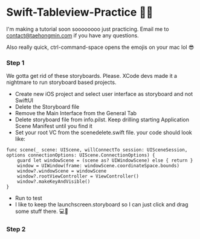 # Swift-Tableview-Practice 🦾🐶
I'm making a tutorial soon soooooooo just practicing. Email me to contact@taehongmin.com if you have any questions.

Also really quick, ctrl-command-space opens the emojis on your mac lol 😎

### Step 1
We gotta get rid of these storyboards. Please. XCode devs made it a nightmare to run storyboard based projects.
- Create new iOS project and select user interface as storyboard and not SwiftUI
- Delete the Storyboard file
- Remove the Main Interface from the General Tab
- Delete storyboard file from info.pilst. Keep drilling starting Application Scene Manifest until you find it
- Set your root VC from the scenedelete.swift file. your code should look like:
```
func scene(_ scene: UIScene, willConnectTo session: UISceneSession, options connectionOptions: UIScene.ConnectionOptions) {
    guard let windowScene = (scene as? UIWindowScene) else { return }
    window = UIWindow(frame: windowScene.coordinateSpace.bounds)
    window?.windowScene = windowScene
    window?.rootViewController = ViewController()
    window?.makeKeyAndVisible()
}
```
- Run to test 
- I like to keep the launchscreen.storyboard so I can just click and drag some stuff there.
💻💯

### Step 2
